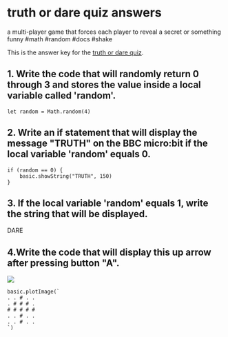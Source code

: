 # truth or dare quiz answers

a multi-player game that forces each player to reveal a secret or something funny #math #random #docs #shake

This is the answer key for the [truth or dare quiz](/microbit/lessons/truth-or-dare/quiz).

## 1. Write the code that will randomly return 0 through 3  and stores the value inside a local variable called 'random'.

```
let random = Math.random(4)
```

## 2. Write an if statement that will display the message "TRUTH" on the BBC micro:bit  if the local variable 'random' equals 0. 

```
if (random == 0) {
    basic.showString("TRUTH", 150)
}
```

## 3. If the local variable 'random' equals 1, write the string that will be displayed. 

DARE

## 4.Write the code that will display this up arrow after pressing button "A".

![](/static/mb/lessons/truth-or-dare-0.png)

```
basic.plotImage(`
. . # . .
. # # # .
# # # # #
. . # . .
. . # . .
`)
```


